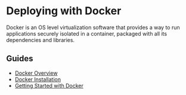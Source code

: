 # Deploying with Docker

Docker is an OS level virtualization software that provides a way to run applications securely 
isolated in a container, packaged with all its dependencies and libraries.

## Guides

- [Docker Overview](/Guides/Docker/Docker%20Overview)
- [Docker Installation](/Guides/Docker/Docker%20Installation)
- [Getting Started with Docker](/Guides/Docker/Getting%20Started%20with%20Docker)
